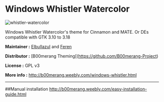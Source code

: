 # Windows Whistler Watercolor

![whistler-watercolor](https://cloud.githubusercontent.com/assets/15310985/19658801/5f7d3740-99f7-11e6-9112-67ba533dfb71.png)

Windows Whistler Watercolor's theme for Cinnamon and MATE. Or DEs compatible with GTK 3.10 to 3.18

**Maintainer :** [Elbullazul](https://github.com/Elbullazul) and [Feren](https://github.com/feren)

**Distributor :** [B00merang Theming[(https://github.com/B00merang-Project)

**License :** GPL v3

**More info :** http://b00merang.weebly.com/windows-whistler.html

---
##Manual installation
http://b00merang.weebly.com/easy-installation-guide.html
